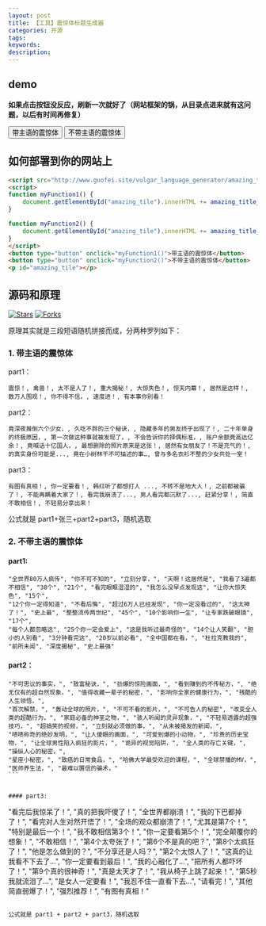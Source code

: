 ```yaml
---
layout: post
title: 【工具】震惊体标题生成器
categories: 开源
tags:
keywords:
description:
---
```


## demo
**如果点击按钮没反应，刷新一次就好了（网站框架的锅，从目录点进来就有这问题，以后有时间再修复）**


<script src="https://www.guofei.site/vulgar_language_generator/amazing_title/amazing_title.js"></script>
<script>
function myFunction1() {
    document.getElementById("amazing_tile").innerHTML += amazing_title_1();
}

function myFunction2() {
    document.getElementById("amazing_tile").innerHTML += amazing_title_2();
}
</script>
<button type="button" onclick="myFunction1()">带主语的震惊体</button>
<button type="button" onclick="myFunction2()">不带主语的震惊体</button>
<p id="amazing_tile"></p>



## 如何部署到你的网站上

```html
<script src="http://www.guofei.site/vulgar_language_generator/amazing_title/amazing_title.js"></script>
<script>
function myFunction1() {
    document.getElementById("amazing_tile").innerHTML += amazing_title_1();
}

function myFunction2() {
    document.getElementById("amazing_tile").innerHTML += amazing_title_2();
}
</script>
<button type="button" onclick="myFunction1()">带主语的震惊体</button>
<button type="button" onclick="myFunction2()">不带主语的震惊体</button>
<p id="amazing_tile"></p>
```


## 源码和原理

[![Stars](https://img.shields.io/github/stars/guofei9987/vulgar_language_generator.svg?label=Stars&style=social)](https://github.com/guofei9987/vulgar_language_generator/stargazers)
[![Forks](https://img.shields.io/github/forks/guofei9987/vulgar_language_generator.svg?label=Fork&style=social)](https://github.com/guofei9987/vulgar_language_generator/network/members)

原理其实就是三段短语随机拼接而成，分两种罗列如下：
### 1. 带主语的震惊体
part1：
```
震惊！, 禽兽！, 太不是人了！, 重大揭秘！, 大惊失色！, 惊天内幕！, 居然是这样！, 数万人围观！, 你不得不信，, 速度进！, 有本事你别看！
```

part2：
```
竟深夜推倒六个少女，, 久吃不胖的三个秘诀，, 隐藏多年的男友终于出现了！, 二十年单身的终极原因，, 第一次做这种事就被发现了，, 不会告诉你的择偶标准，, 账户余额竟高达亿余！, 竟喊话十亿国人，, 最想删除的照片原来是这张！, 居然有女朋友了！不是充气的！, 的真实身份可能是..., 竟在小树林干不可描述的事…, 曾与多名衣衫不整的少女共处一室！
```

part3：
```
有图有真相！, 你一定要看！, 韩红听了都想打人 ..., 不转不是地大人！, 之前都被骗了！, 不能再瞒着大家了！, 看完我崩溃了..., 男人看完都沉默了..., 赶紧分享！, 简直不敢相信！, 不轻易分享出来！
```

公式就是 part1+张三+part2+part3，随机选取


### 2. 不带主语的震惊体
#### part1:
```
"全世界80万人疯传", "你不可不知的", "立刻分享，", "天啊！这居然是", "我看了3遍都不相信", "38个", "21个", "看完眼眶湿湿的", "我怎么没早点发现这", "让你大惊失色", "15个",
"12个你一定得知道", "不看后悔", "超过6万人已经发现", "你一定没看过的", "这太神了！", "史上最", "整整流传两世纪", "45个", "10个影响你一生", "让专家跌破眼镜", "17个",
"每个人都忽略这", "25个你一定会爱上", "这是我听过最奇怪的", "14个让人笑翻", "胆小的人别看", "3分钟看完这", "20岁以前必看", "全中国都在看，", "杜拉克教我的", "前所未闻", "深度揭秘", "史上最强"
```


#### part2：

```
"不可思议的事实，", "致富秘诀，", "劲爆的惊险画面，", "看到赚到的不传秘方，", "绝无仅有的超自然现象，", "值得收藏一辈子的秘密，", "影响你全家的健康行为，", "残酷的人生领悟，",
"首次解禁，", "轰动全球的照片，", "不可不看的影片，", "不可告人的秘密", "改变全人类的超酷行为，", "家庭必备的神圣之物，", "骇人听闻的灵异现象，", "不轻易透露的超强技巧，", "超搞笑的视频，", "立刻就必须做的事，", "从未被揭发的新闻，",
"啧啧称奇的绝妙发明，", "让人傻眼的画面，", "可爱到爆的小动物，", "珍贵的历史宝物，", "让全球男性陷入疯狂的影片，", "诡异的视觉陷阱，", "全人类的存亡关键，", "操纵人心的秘密，",
"星座小秘密，", "致癌的日常食品，", "哈佛大学最受欢迎的课程，", "全球禁播的MV，", "医师养生法，", "最难以置信的骗术，"
​```


#### part3:
```
"看完后我惊呆了！", "真的把我吓傻了！", "全世界都崩溃！", "我的下巴都掉了！", "看完对人生对然开悟了！", "全场的观众都崩溃了！", "尤其是第7个！", "特别是最后一个！", "我不敢相信第3个！", "你一定要看第5个！", "完全颠覆你的想象！", "不敢相信！", "第4个太夸张了！", "第6个不是真的吧？", "第8个太疯狂了！", "他是怎么做到的？", "不分享还是人吗？", "第2个太惊人了！", "这真的让我看不下去了…", "你一定要看到最后！", "我的心融化了…", "把所有人都吓坏了！", "第9个真的很神奇！", "真是太天才了！", "我从椅子上跳了起来！", "第5秒我就流泪了…", "是女人一定要看！", "我忍不住一直看下去…", "请看完！", "其他简直弱爆了！", "强烈推荐！", "有图有真相！"
```

公式就是 part1 + part2 + part3，随机选取
